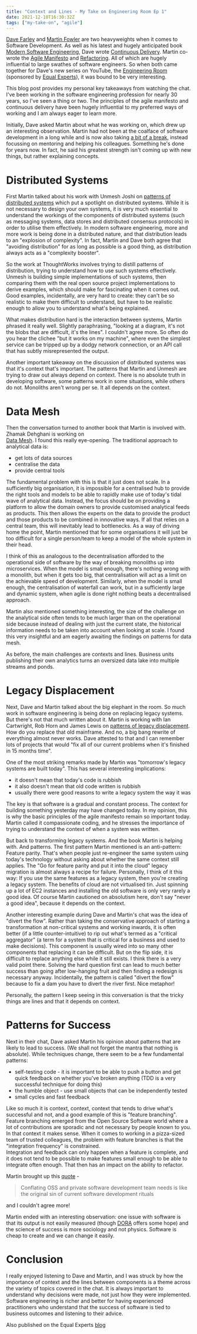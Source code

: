 ```yaml
---
title: "Context and Lines - My Take on Engineering Room Ep 1"
date: 2021-12-10T16:30:32Z
tags: ["my-take-on", "agile"]
---
```


[Dave Farley](https://twitter.com/davefarley77) and [Martin Fowler](https://twitter.com/martinfowler) are two heavyweights
when it comes to Software Development.  As well as his latest and hugely anticipated book 
[Modern Software Engineering](https://www.amazon.co.uk/Modern-Software-Engineering-Really-Better/dp/0137314914),
Dave wrote [Continuous Delivery](https://www.amazon.co.uk/Continuous-Delivery-Deployment-Automation-Addison-Wesley/dp/0321601912).
Martin co-wrote the [Agile Manifesto](https://agilemanifesto.org) and [Refactoring](https://www.amazon.co.uk/Refactoring-Improving-Existing-Addison-Wesley-Technology/dp/0134757599).
All of which are hugely influential to large swathes of software engineers.  So when both came together for Dave's new series on YouTube, the 
[Engineering Room](https://www.youtube.com/watch?v=0TwoubGSXpc) (sponsored by [Equal Experts](https://www.equalexperts.com/)), it was bound to be very interesting.  

This blog post provides my personal key takeaways from watching the chat.  I've been working in the software engineering
profession for nearly 30 years, so I've seen a thing or two.  The principles of the agile manifesto and continuous
delivery have been hugely influential to my preferred ways of working and I am always eager to learn more. 

Initially, Dave asked Martin about what he was working on, which drew up an interesting observation.  Martin had not
been at the coalface of software development in a long while and is now also taking [a bit of a break](https://martinfowler.com/articles/202106-reducing-speaking.html),
instead focussing on mentoring and helping his colleagues. Something he's done for years now.  In fact, he said his
greatest strength isn't coming up with new things, but rather explaining concepts.

# Distributed Systems

First Martin talked about his work with Unmesh Joshi on [patterns of distributed systems](https://martinfowler.com/articles/patterns-of-distributed-systems/)
which put a spotlight on distributed systems.  While it is not necessary to design your own systems, it is very much
essential to understand the workings of the components of distributed systems (such as messaging systems, data stores
and distributed consensus protocols) in order to utilise them effectively.  In modern software engineering, more and more
work is being done in a distributed nature, and that distribution leads to an "explosion of complexity".  In fact, Martin
and Dave both agree that "avoiding distribution" for as long as possible is a good thing, as distribution always acts as
a "complexity booster".

So the work at ThoughtWorks involves trying to distill patterns of distribution, trying to understand how to use such
systems effectively.  Unmesh is building simple implementations of such systems, then comparing them with the real
open source project implementations to derive examples, which should make for fascinating when it comes out.  
Good examples, incidentally, are very hard to create: they can't be so realistic to make them difficult to understand, 
but have to be realistic enough to allow you to understand what's being explained.

What makes distribution hard is the interaction between systems, Martin phrased it really well.  Slightly paraphrasing,
"looking at a diagram, it's not the blobs that are difficult, it's the lines".  I couldn't agree more.  So often do you
hear the clichee "but it works on my machine", where even the simplest service can be tripped up by a dodgy network
connection, or an API call that has subtly misrepresented the output.

Another important takeaway on the discussion of distributed systems was that it's context that's important.  The patterns
that Martin and Unmesh are trying to draw out always depend on context.  There is no absolute truth in developing software,
some patterns work in some situations, while others do not.  Monoliths aren't wrong per se. It all depends on the context.

# Data Mesh

Then the conversation turned to another book that Martin is involved with.  Zhamak Dehghani is working on  
[Data Mesh](https://martinfowler.com/articles/data-mesh-principles.html). I found this really eye-opening. 
The traditional approach to analytical data is:

- get lots of data sources
- centralise the data
- provide central tools

The fundamental problem with this is that it just does not scale. In a sufficiently big organisation, it is impossible
for a centralised hub to provide the right tools and models to be able to rapidly make use of today's tidal wave of
analytical data.  Instead, the focus should be on providing a platform to allow the domain owners to provide customised
analytical feeds as products.  This then allows the experts on the data to provide the product and those products
to be combined in innovative ways.  If all that relies on a central team, this will inevitably lead to bottlenecks.
As a way of driving home the point, Martin mentioned that for some organisations it will just be too difficult for a single
person/team to keep a model of the whole system in their head.

I think of this as analogous to the decentralisation afforded to the operational side of software by the way of breaking
monoliths up into microservices.  When the model is small enough, there's nothing wrong with a monolith, but when it gets
too big, that centralisation will act as a limit on the achievable speed of development.  Similarly, when the model is
small enough, the centralisation of waterfall can work, but in a sufficiently large and dynamic system, when agile is
done right nothing beats a decentralised approach.

Martin also mentioned something interesting, the size of the challenge on the analytical side often tends to be much larger
than on the operational side because instead of dealing with just the current state, the historical information needs
to be taken into account when looking at scale.  I found this very insightful and am eagerly awaiting the 
findings on patterns for data mesh.  

As before, the main challenges are contexts and lines.  Business units publishing their own analytics turns an oversized
data lake into multiple streams and ponds.

# Legacy Displacement

Next, Dave and Martin talked about the big elephant in the room.  So much work in software engineering is being
done on replacing legacy systems.  But there's not that much written about it.  Martin is working with Ian Cartwright,
Rob Horn and James Lewis on [patterns of legacy displacement](https://martinfowler.com/articles/patterns-legacy-displacement/).
How do you replace that old mainframe.  And no, a big bang rewrite of everything almost never works.  Dave attested to that
and I can remember lots of projects that would "fix all of our current problems when it's finished in 15 months time".

One of the most striking remarks made by Martin was "tomorrow's legacy systems are built today".  This has several
interesting implications:

- it doesn't mean that today's code is rubbish
- it also doesn't mean that old code written is rubbish
- usually there were good reasons to write a legacy system the way it was

The key is that software is a gradual and constant process.  The context for building something yesterday may
have changed today.  In my opinion, this is why the basic principles of the agile manifesto remain so important today.
Martin called it compassionate coding, and he stresses the importance of trying to understand the context of when a system 
was written.

But back to transforming legacy systems.  And the book Martin is helping with.  And patterns.  The first pattern
Martin mentioned is an anti-pattern: Feature parity.  That's when people just re-engineer the same system using today's
technology without asking about whether the same context still applies.  The "Go for feature parity and put it into the
cloud" legacy migration is almost always a recipe for failure.  Personally, I think of it this way:  If you use the
same features as a legacy system, then you're creating a legacy system.  The benefits of cloud are not virtualised
tin. Just spinning up a lot of EC2 instances and installing the old software is only very rarely a good idea.  Of course
Martin cautioned on absolutism here, don't say "never a good idea", because it depends on the context. 

Another interesting example during Dave and Martin's chat was the idea of "divert the flow".  Rather than taking the
conservative approach of starting a transformation at non-critical systems and working inwards, it is often better
(if a little counter-intuitive) to rip out what's termed as a "critical aggregator" (a term for a system that
is critical for a business and used to make decisions).  This component is usually wired into so many other components that
replacing it can be difficult.  But on the flip side, it is difficult to replace anything else while it still exists.
I think there is a very valid point there.  Solving the hard question first can lead to much better success than going
after low-hanging fruit and then finding a redesign is necessary anyway.  Incidentally, the pattern is called "divert
the flow" because to fix a dam you have to divert the river first. Nice metaphor!

Personally, the pattern I keep seeing in this conversation is that the tricky things are lines and that it depends on context.

# Patterns for Success

Next in their chat, Dave asked Martin his opinion about patterns that are likely to lead to success.  (We shall not
forget the mantra that nothing is absolute). While techniques change, there seem to be a few fundamental patterns:

- self-testing code - it is important to be able to push a button and get quick feedback on whether you've broken anything
  (TDD is a very successful technique for doing this)
- the humble object - use small objects that can be independently tested
- small cycles and fast feedback

Like so much it is context, context, context that tends to drive what's successful and not, and a good example of this is
"feature branching".  Feature branching emerged from the Open Source Software world where a lot of contributions are
sporadic and not necessary by people known to you.  In that context it makes sense.  When it comes to working in a pizza-sized
team of trusted colleagues, the problem with feature branches is that the "integration frequency" is constrained.  
Integration and feedback can only happen when a feature is complete, and it does not tend to be possible to make
features small enough to be able to integrate often enough.  That then has an impact on the ability to refactor.

Martin brought up this [quote](https://twitter.com/skamille/status/1198350623747584002?s=20) -

> Conflating OSS and private software development team needs is like the original sin of current software development rituals

and I couldn't agree more!  

Martin ended with an interesting observation: one issue with software is that its output is not easily measured (though
[DORA](https://nicolefv.com/dora) offers some hope) and the science of success is more sociology and not physics.
Software is cheap to create and we can change it easily.

# Conclusion

I really enjoyed listening to Dave and Martin, and I was struck by how the importance of context and the lines between
components is a theme across the variety of topics covered in the chat.  It is always important to understand why
decisions were made, not just how they were implemented.  Software engineering is richer and better for having 
experienced practitioners who understand that the success of software is tied to business outcomes and listening to
their advice.

Also published on the Equal Experts [blog](https://www.equalexperts.com/blog/our-thinking/key-takeaways-episode-1-dave-farleys-the-engineering-room/) 